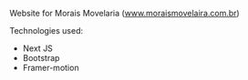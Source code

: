 Website for Morais Movelaria (www.moraismovelaira.com.br)

Technologies used:
* Next JS
* Bootstrap
* Framer-motion
